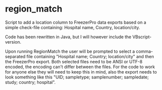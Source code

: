 # region_match
Script to add a location column to FreezerPro data exports based on a simple check-file containing: Hospital name, Country, location/city.

Code has been rewritten in Java, but I will however include the VBscript-version.

Upon running RegionMatch the user will be prompted to select a comma-separated file containing "Hospital name; Country; location/city" and then the FreezerPro export. Both selected files need to be ANSI or UTF-8 encoded, the encoding can't differ between the files. 
For the code to work for anyone else they will need to keep this in mind, also the export needs to look something like this "UID; sampletype; samplenumber; sampledate; study; country; hospital".
